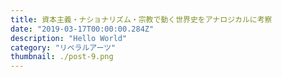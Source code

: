 ```yaml
---
title: 資本主義・ナショナリズム・宗教で動く世界史をアナロジカルに考察
date: "2019-03-17T00:00:00.284Z"
description: "Hello World"
category: "リベラルアーツ"
thumbnail: ./post-9.png
---
```

